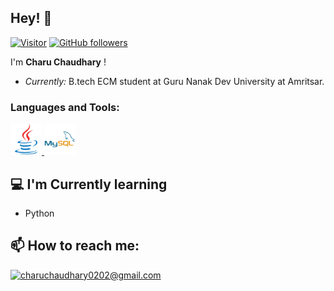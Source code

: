 <h2>Hey! 👋</h2>

[![Visitor](https://visitor-badge.laobi.icu/badge?page_id=Charucodess.Charucodess)](https://github.com/Charucodess) [![GitHub followers](https://img.shields.io/github/followers/Charucodess.svg?style=social&label=Follow)](https://github.com/Charucodess?tab=followers)

I'm **Charu Chaudhary** !
- <i>Currently:</i>  B.tech ECM student at Guru Nanak Dev University at Amritsar.


<h3 align="left">Languages and Tools:</h3>
<a href="https://www.java.com" target="_blank" rel="noreferrer"> <img src="https://raw.githubusercontent.com/devicons/devicon/master/icons/java/java-original.svg" alt="java" width="50" height="50"/> </a>
<a href="https://www.mysql.com/" target="_blank" rel="noreferrer"> <img src="https://raw.githubusercontent.com/devicons/devicon/master/icons/mysql/mysql-original-wordmark.svg" alt="mysql" width="50" height="50"/> </a> </p>
 
 <h2>💻 I'm Currently learning</h2>

- Python

<h2>📫 How to reach me:</h2>

<a href="mailto: charuchaudhary0202@gmail.com">![charuchaudhary0202@gmail.com](https://img.shields.io/badge/Gmail-D14836?style=for-the-badge&logo=gmail&logoColor=white)</a> 
